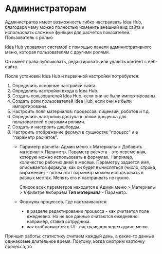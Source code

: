 # Администраторам

Администратор имеет возможность гибко настраивать Idea Hub, благодаря чему можно полностью изменить внешний вид сайта и использовать сложные функции для расчетов показателей. Пользователь с ролью 

Idea Hub управляет системой с помощью панели административного меню, которая пользователям с другими ролями.

Он имеет права публиковать, редактировать или удалять контент с веб-сайта.





После установки Idea Hub и первичной настройки потребуется: 
1. Определить основные настройки сайта.
1. Определить настройки входа в Idea Hub.
1. Создать пользователей Idea Hub, если они не были импортированы.
1. Создать роли пользователей Idea Hub, если они не были импортированы.
1. Настроить поля материалов: процессов, лицензий, роботов и т.д.
1. Определить настройки доступа к полям процесса для пользователей с разными ролями.
1. Создать и настроить дашборды.
1. Настроить отображение формул в сущностях "процесс" и в "параметр расчетов":
   * Параметр расчета: Админ меню > Материалы > Добавить материал > Параметр. Параметр расчета - это переменная, которую можно использовать в формулах. Например, количество рабочих дней в месяце. Параметру задается имя, описывается формула, как он будет вычисляться (число, строка, выражение) - потом этот параметр можем использовать в разных местах. Менять его и настраивать не нужно. 

     Список всех параметров находится в Админ меню > Материалы > в фильтре выбираем **Тип материала** - Параметр.
     
   * Формулы процессов. Где настраиваются:
     * в разделе редактировании процесса - как считается поле ежедневно. Но не все данные считаются ежедневно: например, ставка сотрудника. 
     * как отображаются в UI - настраиваем через админ меню. 
 
Принцип работы:
статистику считаем каждый день, а какие-то данные одинаковые длительное время. Поэтому, когда смотрим карточку процесса, то 
